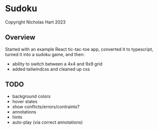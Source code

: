 # Sudoku

Copyright Nicholas Hart 2023

## Overview

Started with an example React tic-tac-toe app, converted it to typescript, turned it into a sudoku game, and then:

* ability to switch between a 4x4 and 9x9 grid
* added tailwindcss and cleaned up css

## TODO

* background colors
* hover states
* show conflicts/errors/contraints?
* annotations
* hints
* auto-play (via correct annotations)
